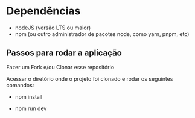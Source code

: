 # Dependências

- nodeJS (versão LTS ou maior)
- npm (ou outro administrador de pacotes node, como yarn, pnpm, etc)

## Passos para rodar a aplicação

Fazer um Fork e/ou Clonar esse repositório

Acessar o diretório onde o projeto foi clonado e rodar os seguintes comandos:

- npm install

- npm run dev
